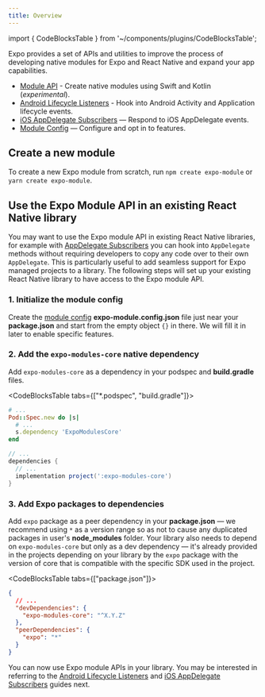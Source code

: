 ```yaml
---
title: Overview
---
```


import { CodeBlocksTable } from '~/components/plugins/CodeBlocksTable';

Expo provides a set of APIs and utilities to improve the process of developing native modules for Expo and React Native and expand your app capabilities.

- [Module API](./module-api.md) - Create native modules using Swift and Kotlin (_experimental_).
- [Android Lifecycle Listeners](./android-lifecycle-listeners.md) - Hook into Android Activity and Application lifecycle events.
- [iOS AppDelegate Subscribers](./appdelegate-subscribers.md) — Respond to iOS AppDelegate events.
- [Module Config](./module-config.md) — Configure and opt in to features.

## Create a new module

To create a new Expo module from scratch, run `npm create expo-module` or `yarn create expo-module`.

## Use the Expo Module API in an existing React Native library

You may want to use the Expo module API in existing React Native libraries, for example with [AppDelegate Subscribers](./appdelegate-subscribers.md) you can hook into `AppDelegate` methods without requiring developers to copy any code over to their own `AppDelegate`. This is particularly useful to add seamless support for Expo managed projects to a library. The following steps will set up your existing React Native library to have access to the Expo module API.

### 1. Initialize the module config

Create the [module config](module-config) **expo-module.config.json** file just near your **package.json** and start from the empty object `{}` in there. We will fill it in later to enable specific features. <br/>

### 2. Add the `expo-modules-core` native dependency

Add `expo-modules-core` as a dependency in your podspec and **build.gradle** files.<br/>

<CodeBlocksTable tabs={["*.podspec", "build.gradle"]}>

```ruby
# ...
Pod::Spec.new do |s|
  # ...
  s.dependency 'ExpoModulesCore'
end
```

```groovy
// ...
dependencies {
  // ...
  implementation project(':expo-modules-core')
}
```

</CodeBlocksTable>

### 3. Add Expo packages to dependencies

Add `expo` package as a peer dependency in your **package.json** — we recommend using `*` as a version range so as not to cause any duplicated packages in user's **node_modules** folder. Your library also needs to depend on `expo-modules-core` but only as a dev dependency — it's already provided in the projects depending on your library by the `expo` package with the version of core that is compatible with the specific SDK used in the project.<br/>

<CodeBlocksTable tabs={["package.json"]}>

```json
{
  // ...
  "devDependencies": {
    "expo-modules-core": "^X.Y.Z"
  },
  "peerDependencies": {
    "expo": "*"
  }
}
```

</CodeBlocksTable>

You can now use Expo module APIs in your library. You may be interested in referring to the [Android Lifecycle Listeners](./android-lifecycle-listeners.md) and [iOS AppDelegate Subscribers](./appdelegate-subscribers.md) guides next.
